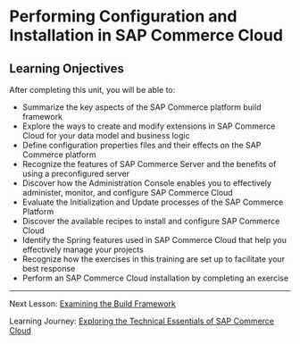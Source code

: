 # Performing Configuration and Installation in SAP Commerce Cloud

## Learning Onjectives

After completing this unit, you will be able to:

- Summarize the key aspects of the SAP Commerce platform build framework
- Explore the ways to create and modify extensions in SAP Commerce Cloud for your data model and business logic
- Define configuration properties files and their effects on the SAP Commerce platform
- Recognize the features of SAP Commerce Server and the benefits of using a preconfigured server
- Discover how the Administration Console enables you to effectively administer, monitor, and configure SAP Commerce Cloud
- Evaluate the Initialization and Update processes of the SAP Commerce Platform
- Discover the available recipes to install and configure SAP Commerce Cloud
- Identify the Spring features used in SAP Commerce Cloud that help you effectively manage your projects
- Recognize how the exercises in this training are set up to facilitate your best response
- Perform an SAP Commerce Cloud installation by completing an exercise

---

Next Lesson: [Examining the Build Framework](J01U02T01-Examining-Build-Framework.md)

Learning Journey: [Exploring the Technical Essentials of SAP Commerce Cloud](..)
